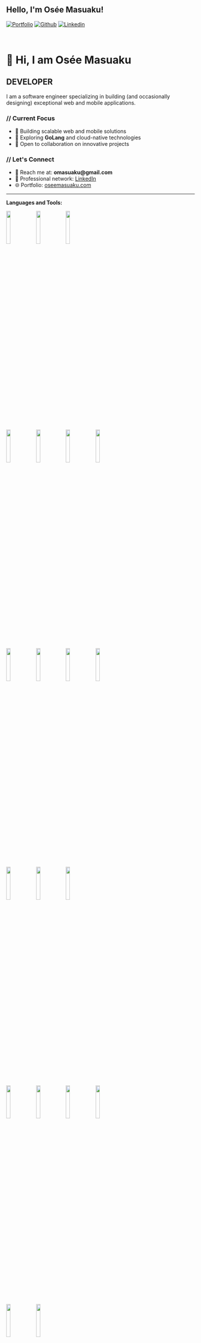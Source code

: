 <!-- Your title -->
## Hello, I'm Osée Masuaku!

<!-- Your badges
You can use the website to generate badges: https://shields.io/
-->

[![Portfolio](https://img.shields.io/badge/-Portfolio-red?style=flat&logo=appveyor&logoColor=white)](https://oseemasuaku.vercel.ap)
[![Github](https://img.shields.io/badge/-Github-000?style=flat&logo=Github&logoColor=white)](https://github.com/oseeshogun)
[![Linkedin](https://img.shields.io/badge/-LinkedIn-blue?style=flat&logo=Linkedin&logoColor=white)](https://www.linkedin.com/in/osee-masuaku/)

&nbsp;

<!-- About Me -->
# 👋 Hi, I am Osée Masuaku

## DEVELOPER
I am a software engineer specializing in building (and occasionally designing) exceptional web and mobile applications.

### // Current Focus
- 📱 Building scalable web and mobile solutions
- 🌱 Exploring __GoLang__ and cloud-native technologies
- 🤝 Open to collaboration on innovative projects

### // Let's Connect
- 📧 Reach me at: __omasuaku@gmail.com__
- 💼 Professional network: [LinkedIn](https://www.linkedin.com/in/osee-masuaku/)
- 🌐 Portfolio: [oseemasuaku.com](https://oseemasuaku.com)

---

**Languages and Tools:**

<p>
  <!-- Programming Languages -->
  <code><img width="15%" src="https://www.vectorlogo.zone/logos/typescriptlang/typescriptlang-ar21.svg"></code>
  <code><img width="15%" src="https://www.vectorlogo.zone/logos/python/python-ar21.svg"></code>
  <code><img width="15%" src="https://www.vectorlogo.zone/logos/golang/golang-ar21.svg"></code>
  <br />
  <!-- Frontend & Mobile -->
  <code><img width="15%" src="https://www.vectorlogo.zone/logos/reactjs/reactjs-ar21.svg"></code>
  <code><img width="15%" src="https://www.vectorlogo.zone/logos/nextjs/nextjs-ar21.svg"></code>
  <code><img width="15%" src="https://www.vectorlogo.zone/logos/flutterio/flutterio-ar21.svg"></code>
  <code><img width="15%" src="https://www.vectorlogo.zone/logos/tailwindcss/tailwindcss-ar21.svg"></code>
  <br />
  <!-- Backend -->
  <code><img width="15%" src="https://www.vectorlogo.zone/logos/nodejs/nodejs-ar21.svg"></code>
  <code><img width="15%" src="https://www.vectorlogo.zone/logos/nestjs/nestjs-ar21.svg"></code>
  <code><img width="15%" src="https://www.vectorlogo.zone/logos/expressjs/expressjs-ar21.svg"></code>
  <code><img width="15%" src="https://www.vectorlogo.zone/logos/djangoproject/djangoproject-ar21.svg"></code>
  <br />
  <!-- Databases -->
  <code><img width="15%" src="https://www.vectorlogo.zone/logos/postgresql/postgresql-ar21.svg"></code>
  <code><img width="15%" src="https://www.vectorlogo.zone/logos/mongodb/mongodb-ar21.svg"></code>
  <code><img width="15%" src="https://www.vectorlogo.zone/logos/redis/redis-ar21.svg"></code>
  <br />
  <!-- DevOps & Cloud -->
  <code><img width="15%" src="https://www.vectorlogo.zone/logos/docker/docker-ar21.svg"></code>
  <code><img width="15%" src="https://www.vectorlogo.zone/logos/kubernetes/kubernetes-ar21.svg"></code>
  <code><img width="15%" src="https://www.vectorlogo.zone/logos/google_cloud/google_cloud-ar21.svg"></code>
  <code><img width="15%" src="https://www.vectorlogo.zone/logos/amazon_aws/amazon_aws-ar21.svg"></code>
  <br />
  <!-- Tools -->
  <code><img width="15%" src="https://www.vectorlogo.zone/logos/git-scm/git-scm-ar21.svg"></code>
  <code><img width="15%" src="https://www.vectorlogo.zone/logos/npmjs/npmjs-ar21.svg"></code>
</p>

---

<a href="https://github.com/oseeshogun/github-readme-stats">
   <img width="60%" alt="Osee's github stats" src="https://github-readme-stats.vercel.app/api?username=oseeshogun&show_icons=true&hide_border=true&bg_color=30,e96443,904e95&title_color=fff&text_color=fff" />
</a>

<a href="https://github.com/anuraghazra/github-readme-stats">
    <img width="60%" alt="Osee's Top Languages" src="https://github-readme-stats.vercel.app/api/top-langs/?username=anuraghazra&layout=compact" />
 </a>
